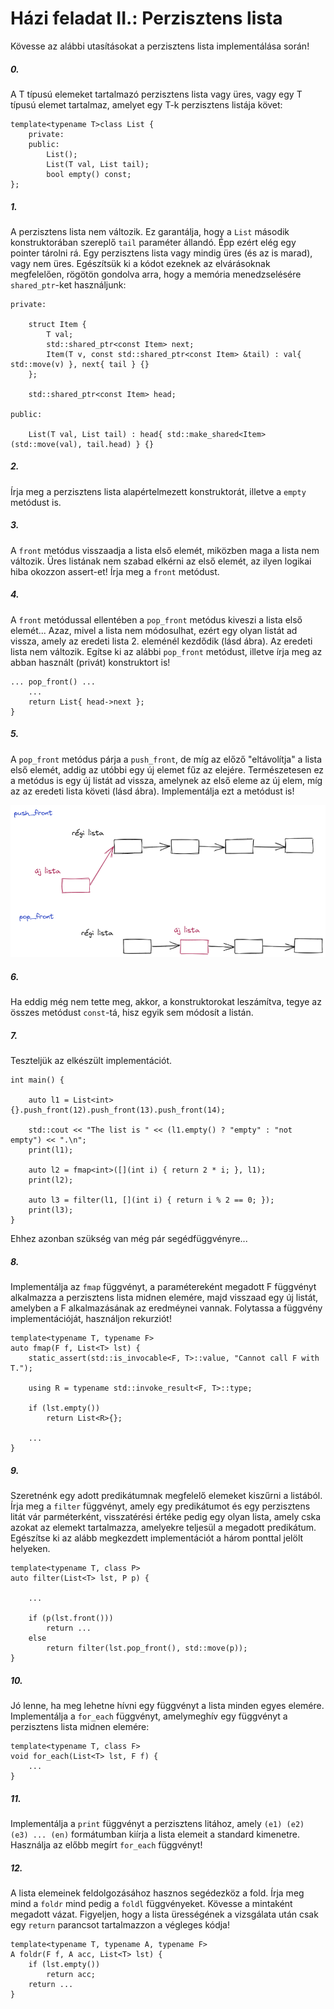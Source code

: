 # Házi feladat II.: Perzisztens lista

Kövesse az alábbi utasításokat a perzisztens lista implementálása során!

##### 0.
A T típusú elemeket tartalmazó perzisztens lista vagy üres, vagy egy T típusú elemet tartalmaz, amelyet egy T-k perzisztens listája követ:

```
template<typename T>class List {
    private:
    public:
        List();
        List(T val, List tail);
        bool empty() const;
};
```

##### 1.
A perzisztens lista nem változik. Ez garantálja, hogy a `List` második konstruktorában szereplő `tail` paraméter állandó. Épp ezért elég egy pointer tárolni rá. Egy perzisztens lista vagy mindig üres (és az is marad), vagy nem üres. Egészítsük ki a kódot ezeknek az elvárásoknak megfelelően, rögötön gondolva arra, hogy a memória menedzselésére `shared_ptr`-ket használjunk:
```
private:

    struct Item {
        T val;
        std::shared_ptr<const Item> next;
        Item(T v, const std::shared_ptr<const Item> &tail) : val{ std::move(v) }, next{ tail } {}
    };

    std::shared_ptr<const Item> head;

public:

    List(T val, List tail) : head{ std::make_shared<Item>(std::move(val), tail.head) } {}
```

##### 2.
Írja meg a perzisztens lista alapértelmezett konstruktorát, illetve a `empty` metódust is.

##### 3.
A `front` metódus visszaadja a lista első elemét, miközben maga a lista nem változik. Üres listának nem szabad elkérni az első elemét, az ilyen logikai hiba okozzon assert-et! Írja meg a `front` metódust.

##### 4.
A `front` metódussal ellentében a `pop_front` metódus kiveszi a lista első elemét... Azaz, mivel a lista nem módosulhat, ezért egy olyan listát ad vissza, amely az eredeti lista 2. eleménél kezdődik (lásd ábra). Az eredeti lista nem változik. Egítse ki az alábbi `pop_front` metódust, illetve írja meg az abban használt (privát) konstruktort is!
```
... pop_front() ...
    ...
    return List{ head->next };
}
```

##### 5.
A `pop_front` metódus párja a `push_front`, de míg az előző "eltávolítja" a lista első elemét, addig az utóbbi egy új elemet fűz az elejére. Természetesen ez a metódus is egy új listát ad vissza, amelynek az első eleme az új elem, míg az az eredeti lista követi (lásd ábra). Implementálja ezt a metódust is!

![alt text](persistent-list.png "Perzisztens lista")

##### 6.
Ha eddig még nem tette meg, akkor, a konstruktorokat leszámítva, tegye az összes metódust `const`-tá, hisz egyik sem módosít a listán.

##### 7.
Teszteljük az elkészült implementációt.

```
int main() {

    auto l1 = List<int>{}.push_front(12).push_front(13).push_front(14);

    std::cout << "The list is " << (l1.empty() ? "empty" : "not empty") << ".\n";
    print(l1);

    auto l2 = fmap<int>([](int i) { return 2 * i; }, l1);
    print(l2);

    auto l3 = filter(l1, [](int i) { return i % 2 == 0; });
    print(l3);
}
```
Ehhez azonban szükség van még pár segédfüggvényre...

##### 8.
Implementálja az `fmap` függvényt, a paramétereként megadott F függvényt alkalmazza a perzisztens lista midnen elemére, majd visszaad egy új listát, amelyben a F alkalmazásának az eredméynei vannak. Folytassa a függvény implementációját, használjon rekurziót!
```
template<typename T, typename F>
auto fmap(F f, List<T> lst) {
    static_assert(std::is_invocable<F, T>::value, "Cannot call F with T.");

    using R = typename std::invoke_result<F, T>::type;

    if (lst.empty())
        return List<R>{};
    
    ...
}
```

##### 9.
Szeretnénk egy adott predikátumnak megfelelő elemeket kiszűrni a listából. Írja meg a `filter` függvényt, amely egy predikátumot és egy perzisztens litát vár parméterként, visszatérési értéke pedig egy olyan lista, amely cska azokat az elemekt tartalmazza, amelyekre teljesül a megadott predikátum. Egészítse ki az alább megkezdett implementációt a három ponttal jelölt helyeken.
```
template<typename T, class P>
auto filter(List<T> lst, P p) {

    ...

    if (p(lst.front()))
        return ...
    else
        return filter(lst.pop_front(), std::move(p));
}
```

##### 10.
Jó lenne, ha meg lehetne hívni egy függvényt a lista minden egyes elemére. Implementálja a `for_each` függvényt, amelymeghív egy függvényt a perzisztens lista midnen elemére:
```
template<typename T, class F>
void for_each(List<T> lst, F f) {
    ...
}
```

##### 11.
Implementálja a `print` függvényt a perzisztens litához, amely `(e1) (e2) (e3) ... (en)` formátumban kiírja a lista elemeit a standard kimenetre. Használja az előbb megírt `for_each` függvényt!

##### 12.
A lista elemeinek feldolgozásához hasznos segédezköz a fold. Írja meg mind a `foldr` mind pedig a `foldl` függvényeket. Kövesse a mintaként megadott vázat. Figyeljen, hogy a lista ürességének a vizsgálata után csak egy `return` parancsot tartalmazzon a végleges kódja! 
```
template<typename T, typename A, typename F>
A foldr(F f, A acc, List<T> lst) {
    if (lst.empty())
        return acc;
    return ...
}
```

